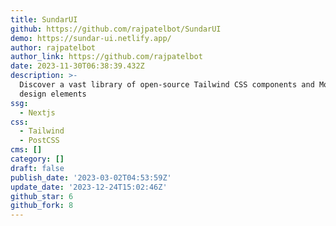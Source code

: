 ```yaml
---
title: SundarUI
github: https://github.com/rajpatelbot/SundarUI
demo: https://sundar-ui.netlify.app/
author: rajpatelbot
author_link: https://github.com/rajpatelbot
date: 2023-11-30T06:38:39.432Z
description: >-
  Discover a vast library of open-source Tailwind CSS components and Mobile UI
  design elements
ssg:
  - Nextjs
css:
  - Tailwind
  - PostCSS
cms: []
category: []
draft: false
publish_date: '2023-03-02T04:53:59Z'
update_date: '2023-12-24T15:02:46Z'
github_star: 6
github_fork: 8
---
```

